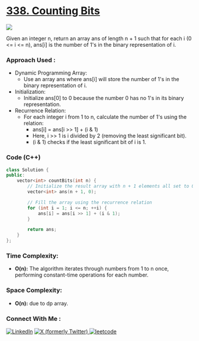 # [338. Counting Bits](https://leetcode.com/problems/counting-bits/description/)

![](https://badgen.net/badge/Level/Easy/green)

Given an integer n, return an array ans of length n + 1 such that for each i (0 <= i <= n), ans[i] is the number of 1's in the binary representation of i.

### Approach Used :

-   Dynamic Programming Array:
    -   Use an array ans where ans[i] will store the number of 1's in the binary representation of i.
-   Initialization:
    -   Initialize ans[0] to 0 because the number 0 has no 1's in its binary representation.
-   Recurrence Relation:
    -   For each integer i from 1 to n, calculate the number of 1's using the relation:
        -   ans[i] = ans[i >> 1] + (i & 1)
        -   Here, i >> 1 is i divided by 2 (removing the least significant bit).
        -   (i & 1) checks if the least significant bit of i is 1.

### Code (C++)

```cpp
class Solution {
public:
    vector<int> countBits(int n) {
        // Initialize the result array with n + 1 elements all set to 0
        vector<int> ans(n + 1, 0);

        // Fill the array using the recurrence relation
        for (int i = 1; i <= n; ++i) {
            ans[i] = ans[i >> 1] + (i & 1);
        }

        return ans;
    }
};

```

### Time Complexity:
- **O(n):** The algorithm iterates through numbers from 1 to n once, performing constant-time operations for each number.

### Space Complexity:
- **O(n):** due to dp array.


### Connect With Me : 

<a href="https://www.linkedin.com/in/shivam-ray-b4306524a/" target="_blank"><img src="https://img.shields.io/badge/LinkedIn-0077B5?style=for-the-badge&logo=linkedin&logoColor=white" alt="LinkedIn"></a>
<a href="https://x.com/rai_shivam11/" target="_blank"><img src="https://img.shields.io/badge/Twitter-1DA1F2?style=for-the-badge&logo=twitter&logoColor=white" alt="X (formerly Twitter)">
</a>
<a href="https://leetcode.com/u/shrunited0702/" target="_blank"><img src="https://img.shields.io/badge/LeetCode-000000?style=for-the-badge&logo=LeetCode&logoColor=#d16c06" alt="leetcode">
</a>